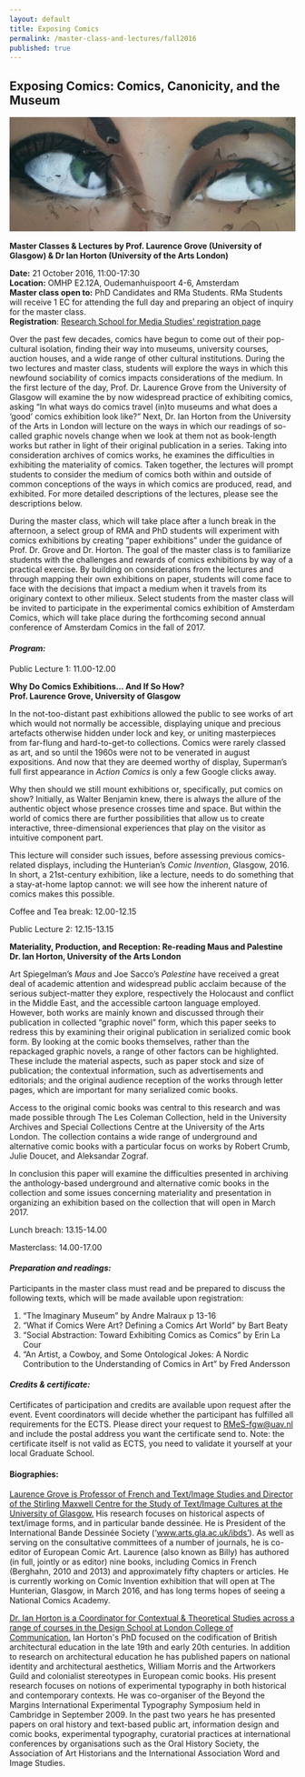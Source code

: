 ```yaml
---
layout: default
title: Exposing Comics
permalink: /master-class-and-lectures/fall2016
published: true
---
```


## Exposing Comics: Comics, Canonicity, and the Museum

<img src="img/Exposing-Comics-1030x412.jpg" alt="" width="685" />

__Master Classes & Lectures by Prof. Laurence Grove (University of Glasgow) & Dr Ian Horton (University of the Arts London)__

__Date:__ 21 October 2016, 11:00-17:30   
__Location:__ OMHP E2.12A, Oudemanhuispoort 4-6, Amsterdam  
__Master class open to:__ PhD Candidates and RMa Students. RMa Students will receive 1 EC for attending the full day and preparing an object of inquiry for the master class.  
__Registration__: [Research School for Media Studies' registration page](http://www.rmes.nl/v02/events/masterclass-exploring-comics/) 

Over the past few decades, comics have begun to come out of their pop-cultural isolation, finding their way into museums, university courses, auction houses, and a wide range of other cultural institutions. During the two lectures and master class, students will explore the ways in which this newfound sociability of comics impacts considerations of the medium. In the first lecture of the day, Prof. Dr. Laurence Grove from the University of Glasgow will examine the by now widespread practice of exhibiting comics, asking “In what ways do comics travel (in)to museums and what does a ‘good’ comics exhibition look like?” Next, Dr. Ian Horton from the University of the Arts in London will lecture on the ways in which our readings of so-called graphic novels change when we look at them not as book-length works but rather in light of their original publication in a series. Taking into consideration archives of comics works, he examines the difficulties in exhibiting the materiality of comics. Taken together, the lectures will prompt students to consider the medium of comics both within and outside of common conceptions of the ways in which comics are produced, read, and exhibited. For more detailed descriptions of the lectures, please see the descriptions below.

During the master class, which will take place after a lunch break in the afternoon, a select group of RMA and PhD students will experiment with comics exhibitions by creating “paper exhibitions” under the guidance of Prof. Dr. Grove and Dr. Horton. The goal of the master class is to familiarize students with the challenges and rewards of comics exhibitions by way of a practical exercise. By building on considerations from the lectures and through mapping their own exhibitions on paper, students will come face to face with the decisions that impact a medium when it travels from its originary context to other milieux. Select students from the master class will be invited to participate in the experimental comics exhibition of Amsterdam Comics, which will take place during the forthcoming second annual conference of Amsterdam Comics in the fall of 2017.

#### _Program:_

Public Lecture 1: 11.00-12.00

__Why Do Comics Exhibitions… And If So How?__  
__Prof. Laurence Grove, University of Glasgow__


In the not-too-distant past exhibitions allowed the public to see works of art which would not normally be accessible, displaying unique and precious artefacts otherwise hidden under lock and key, or uniting masterpieces from far-flung and hard-to-get-to collections. Comics were rarely classed as art, and so until the 1960s were not to be venerated in august expositions. And now that they are deemed worthy of display, Superman’s full first appearance in _Action Comics_ is only a few Google clicks away.

Why then should we still mount exhibitions or, specifically, put comics on show? Initially, as Walter Benjamin knew, there is always the allure of the authentic object whose presence crosses time and space. But within the world of comics there are further possibilities that allow us to create interactive, three-dimensional experiences that play on the visitor as intuitive component part.

This lecture will consider such issues, before assessing previous comics-related displays, including the Hunterian’s _Comic Invention_, Glasgow, 2016. In short, a 21st-century exhibition, like a lecture, needs to do something that a stay-at-home laptop cannot: we will see how the inherent nature of comics makes this possible.

Coffee and Tea break: 12.00-12.15

Public Lecture 2: 12.15-13.15

__Materiality, Production, and Reception: Re-reading Maus and Palestine__
__Dr. Ian Horton, University of the Arts London__

Art Spiegelman’s _Maus_ and Joe Sacco’s _Palestine_ have received a great deal of academic attention and widespread public acclaim because of the serious subject-matter they explore, respectively the Holocaust and conflict in the Middle East, and the accessible cartoon language employed. However, both works are mainly known and discussed through their publication in collected “graphic novel” form, which this paper seeks to redress this by examining their original publication in serialized comic book form. By looking at the comic books themselves, rather than the repackaged graphic novels, a range of other factors can be highlighted. These include the material aspects, such as paper stock and size of publication; the contextual information, such as advertisements and editorials; and the original audience reception of the works through letter pages, which are important for many serialized comic books.

Access to the original comic books was central to this research and was made possible through The Les Coleman Collection, held in the University Archives and Special Collections Centre at the University of the Arts London. The collection contains a wide range of underground and alternative comic books with a particular focus on works by Robert Crumb, Julie Doucet, and Aleksandar Zograf.

In conclusion this paper will examine the difficulties presented in archiving the anthology-based underground and alternative comic books in the collection and some issues concerning materiality and presentation in organizing an exhibition based on the collection that will open in March 2017.

Lunch breach: 13.15-14.00

Masterclass: 14.00-17.00

#### _Preparation and readings:_

Participants in the master class must read and be prepared to discuss the following texts, which will be made available upon registration:

1. “The Imaginary Museum” by Andre Malraux p 13-16
2. “What if Comics Were Art? Defining a Comics Art World” by Bart Beaty
3. “Social Abstraction: Toward Exhibiting Comics as Comics” by Erin La Cour
4. “An Artist, a Cowboy, and Some Ontological Jokes: A Nordic Contribution to the Understanding of Comics in Art” by Fred Andersson

#### _Credits & certificate:_

Certificates of participation and credits are available upon request after the event. Event coordinators will decide whether the participant has fulfilled all requirements for the ECTS. Please direct your request to RMeS-fgw@uav.nl and include the postal address you want the certificate send to. Note: the certificate itself is not valid as ECTS, you need to validate it yourself at your local Graduate School.

#### Biographies:

[Laurence Grove is Professor of French and Text/Image Studies and Director of the Stirling Maxwell Centre for the Study of Text/Image Cultures at the University of Glasgow.](http://www.gla.ac.uk/schools/mlc/staff/laurencegrove/#/researchinterests) His research focuses on historical aspects of text/image forms, and in particular bande dessinée.  He is President of the International Bande Dessinée Society (‘www.arts.gla.ac.uk/ibds’).  As well as serving on the consultative committees of a number of journals, he is co-editor of European Comic Art.  Laurence (also known as Billy) has authored (in full, jointly or as editor) nine books, including Comics in French (Berghahn, 2010 and 2013) and approximately fifty chapters or articles. He is currently working on Comic Invention exhibition that will open at The Hunterian, Glasgow, in March 2016, and has long terms hopes of seeing a National Comics Academy.

[Dr. Ian Horton is a Coordinator for Contextual & Theoretical Studies across a range of courses in the Design School at London College of Communication.](http://www.arts.ac.uk/lcc/people/school-of-design-teaching-staff/dr-ian-horton/) Ian Horton's PhD focused on the codification of British architectural education in the late 19th and early 20th centuries. In addition to research on architectural education he has published papers on national identity and architectural aesthetics, William Morris and the Artworkers Guild and colonialist stereotypes in European comic books. His present research focuses on notions of experimental typography in both historical and contemporary contexts. He was co-organiser of the Beyond the Margins International Experimental Typography Symposium held in Cambridge in September 2009. In the past two years he has presented papers on oral history and text-based public art, information design and comic books, experimental typography, curatorial practices at international conferences by organisations such as the Oral History Society, the Association of Art Historians and the International Association Word and Image Studies.


